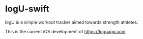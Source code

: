 # logU-swift

logU is a simple workout tracker aimed towards strength athletes.

This is the current iOS development of https://loguapp.com
